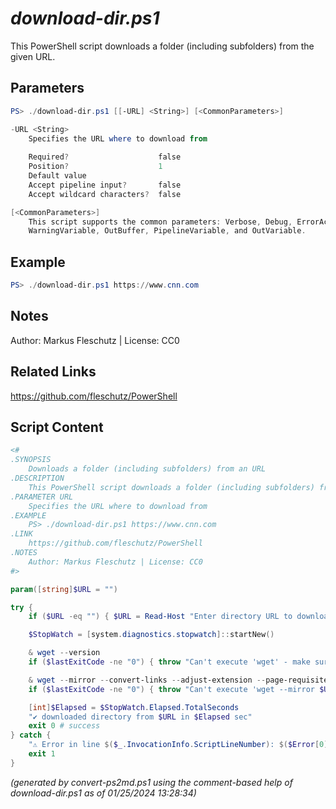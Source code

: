 *download-dir.ps1*
================

This PowerShell script downloads a folder (including subfolders) from the given URL.

Parameters
----------
```powershell
PS> ./download-dir.ps1 [[-URL] <String>] [<CommonParameters>]

-URL <String>
    Specifies the URL where to download from
    
    Required?                    false
    Position?                    1
    Default value                
    Accept pipeline input?       false
    Accept wildcard characters?  false

[<CommonParameters>]
    This script supports the common parameters: Verbose, Debug, ErrorAction, ErrorVariable, WarningAction, 
    WarningVariable, OutBuffer, PipelineVariable, and OutVariable.
```

Example
-------
```powershell
PS> ./download-dir.ps1 https://www.cnn.com

```

Notes
-----
Author: Markus Fleschutz | License: CC0

Related Links
-------------
https://github.com/fleschutz/PowerShell

Script Content
--------------
```powershell
<#
.SYNOPSIS
	Downloads a folder (including subfolders) from an URL
.DESCRIPTION
	This PowerShell script downloads a folder (including subfolders) from the given URL.
.PARAMETER URL
	Specifies the URL where to download from
.EXAMPLE
	PS> ./download-dir.ps1 https://www.cnn.com
.LINK
	https://github.com/fleschutz/PowerShell
.NOTES
	Author: Markus Fleschutz | License: CC0
#>

param([string]$URL = "")

try {
	if ($URL -eq "") { $URL = Read-Host "Enter directory URL to download" }

	$StopWatch = [system.diagnostics.stopwatch]::startNew()

	& wget --version
	if ($lastExitCode -ne "0") { throw "Can't execute 'wget' - make sure wget is installed and available" }

	& wget --mirror --convert-links --adjust-extension --page-requisites --no-parent $URL --directory-prefix . --no-verbose
	if ($lastExitCode -ne "0") { throw "Can't execute 'wget --mirror $URL'" }

	[int]$Elapsed = $StopWatch.Elapsed.TotalSeconds
	"✔️ downloaded directory from $URL in $Elapsed sec"
	exit 0 # success
} catch {
	"⚠️ Error in line $($_.InvocationInfo.ScriptLineNumber): $($Error[0])"
	exit 1
}
```

*(generated by convert-ps2md.ps1 using the comment-based help of download-dir.ps1 as of 01/25/2024 13:28:34)*
